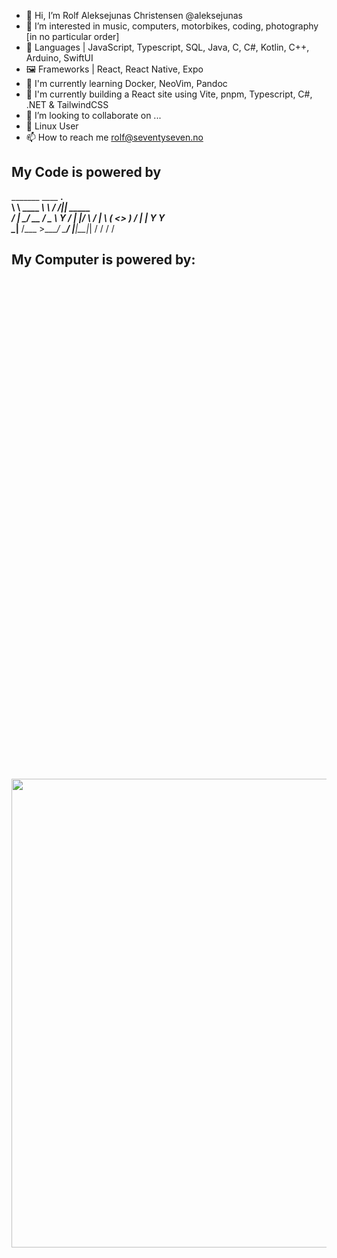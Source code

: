 
- 👋 Hi, I’m Rolf Aleksejunas Christensen @aleksejunas
- 👀 I’m interested in music, computers, motorbikes, coding, photography [in no particular order]
- 💾 Languages | JavaScript, Typescript, SQL, Java, C, C#, Kotlin, C++, Arduino, SwiftUI
- 🖼️ Frameworks | React, React Native, Expo
- 🌱 I'm currently learning Docker, NeoVim, Pandoc 
- 💼 I'm currently building a React site using Vite, pnpm, Typescript, C#, .NET & TailwindCSS
- 💞️ I’m looking to collaborate on ...
- 🐧 Linux User
- 📫 How to reach me rolf@seventyseven.no


## My Code is powered by 
 _______             ____   ____.__         
 \      \   ____  ___\   \ /   /|__| _____  
 /   |   \_/ __ \/  _ \   Y   / |  |/     \ 
/    |    \  ___(  <_> )     /  |  |  Y Y  \
\____|__  /\___  >____/ \___/   |__|__|_|  /
        \/     \/                        \/ 

## My Computer is powered by:

   <img  style="width: 750px; margin-top: 800px;" src="https://forum.manjaro.org/uploads/default/original/1X/6c2c472950cd0e21a709535d773ef716a1af56ea.png">
<!--
aleksejunas/aleksejunas is a ✨ special ✨ repository because its `README.md` (this file) appears on your GitHub profile.
You can click the Preview link to take a look at your changes.
--->
